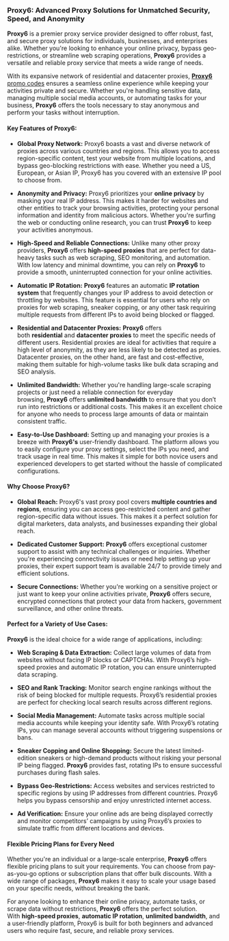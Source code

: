 <h3 class="" data-start="75" data-end="160"><strong data-start="79" data-end="160">Proxy6: Advanced Proxy Solutions for Unmatched Security, Speed, and Anonymity</strong></h3>
<p class="" data-start="162" data-end="531"><strong data-start="162" data-end="172">Proxy6</strong> is a premier proxy service provider designed to offer robust, fast, and secure proxy solutions for individuals, businesses, and enterprises alike. Whether you're looking to enhance your online privacy, bypass geo-restrictions, or streamline web scraping operations, <strong data-start="439" data-end="449">Proxy6</strong> provides a versatile and reliable proxy service that meets a wide range of needs.</p>
<p class="" data-start="533" data-end="917">With its expansive network of residential and datacenter proxies, <a href="https://www.quora.com/profile/Proxy6-Discounts"><strong data-start="599" data-end="609">Proxy6</strong> promo codes</a> ensures a seamless online experience while keeping your activities private and secure. Whether you're handling sensitive data, managing multiple social media accounts, or automating tasks for your business, <strong data-start="817" data-end="827">Proxy6</strong> offers the tools necessary to stay anonymous and perform your tasks without interruption.</p>

<h4 class="" data-start="919" data-end="951"><strong data-start="924" data-end="951">Key Features of Proxy6:</strong></h4>
<ul data-start="953" data-end="3619">
 	<li class="" data-start="953" data-end="1323">
<p class="" data-start="955" data-end="1323"><strong data-start="955" data-end="980">Global Proxy Network:</strong> Proxy6 boasts a vast and diverse network of proxies across various countries and regions. This allows you to access region-specific content, test your website from multiple locations, and bypass geo-blocking restrictions with ease. Whether you need a US, European, or Asian IP, Proxy6 has you covered with an extensive IP pool to choose from.</p>
</li>
 	<li class="" data-start="1325" data-end="1712">
<p class="" data-start="1327" data-end="1712"><strong data-start="1327" data-end="1353">Anonymity and Privacy:</strong> Proxy6 prioritizes your <strong data-start="1378" data-end="1396">online privacy</strong> by masking your real IP address. This makes it harder for websites and other entities to track your browsing activities, protecting your personal information and identity from malicious actors. Whether you're surfing the web or conducting online research, you can trust <strong data-start="1667" data-end="1677">Proxy6</strong> to keep your activities anonymous.</p>
</li>
 	<li class="" data-start="1714" data-end="2064">
<p class="" data-start="1716" data-end="2064"><strong data-start="1716" data-end="1756">High-Speed and Reliable Connections:</strong> Unlike many other proxy providers, <strong data-start="1792" data-end="1802">Proxy6</strong> offers <strong data-start="1810" data-end="1832">high-speed proxies</strong> that are perfect for data-heavy tasks such as web scraping, SEO monitoring, and automation. With low latency and minimal downtime, you can rely on <strong data-start="1980" data-end="1990">Proxy6</strong> to provide a smooth, uninterrupted connection for your online activities.</p>
</li>
 	<li class="" data-start="2066" data-end="2427">
<p class="" data-start="2068" data-end="2427"><strong data-start="2068" data-end="2094">Automatic IP Rotation:</strong> <strong data-start="2095" data-end="2105">Proxy6</strong> features an automatic <strong data-start="2128" data-end="2150">IP rotation system</strong> that frequently changes your IP address to avoid detection or throttling by websites. This feature is essential for users who rely on proxies for web scraping, sneaker copping, or any other task requiring multiple requests from different IPs to avoid being blocked or flagged.</p>
</li>
 	<li class="" data-start="2429" data-end="2872">
<p class="" data-start="2431" data-end="2872"><strong data-start="2431" data-end="2470">Residential and Datacenter Proxies:</strong> <strong data-start="2471" data-end="2481">Proxy6</strong> offers both <strong data-start="2494" data-end="2509">residential</strong> and <strong data-start="2514" data-end="2536">datacenter proxies</strong> to meet the specific needs of different users. Residential proxies are ideal for activities that require a high level of anonymity, as they are less likely to be detected as proxies. Datacenter proxies, on the other hand, are fast and cost-effective, making them suitable for high-volume tasks like bulk data scraping and SEO analysis.</p>
</li>
 	<li class="" data-start="2874" data-end="3242">
<p class="" data-start="2876" data-end="3242"><strong data-start="2876" data-end="2900">Unlimited Bandwidth:</strong> Whether you're handling large-scale scraping projects or just need a reliable connection for everyday browsing, <strong data-start="3013" data-end="3023">Proxy6</strong> offers <strong data-start="3031" data-end="3054">unlimited bandwidth</strong> to ensure that you don’t run into restrictions or additional costs. This makes it an excellent choice for anyone who needs to process large amounts of data or maintain consistent traffic.</p>
</li>
 	<li class="" data-start="3244" data-end="3619">
<p class="" data-start="3246" data-end="3619"><strong data-start="3246" data-end="3272">Easy-to-Use Dashboard:</strong> Setting up and managing your proxies is a breeze with <strong data-start="3327" data-end="3339">Proxy6's</strong> user-friendly dashboard. The platform allows you to easily configure your proxy settings, select the IPs you need, and track usage in real time. This makes it simple for both novice users and experienced developers to get started without the hassle of complicated configurations.</p>
</li>
</ul>
<h4 class="" data-start="3621" data-end="3648"><strong data-start="3626" data-end="3648">Why Choose Proxy6?</strong></h4>
<ul data-start="3650" data-end="4519">
 	<li class="" data-start="3650" data-end="3948">
<p class="" data-start="3652" data-end="3948"><strong data-start="3652" data-end="3669">Global Reach:</strong> Proxy6's vast proxy pool covers <strong data-start="3702" data-end="3736">multiple countries and regions</strong>, ensuring you can access geo-restricted content and gather region-specific data without issues. This makes it a perfect solution for digital marketers, data analysts, and businesses expanding their global reach.</p>
</li>
 	<li class="" data-start="3950" data-end="4257">
<p class="" data-start="3952" data-end="4257"><strong data-start="3952" data-end="3983">Dedicated Customer Support:</strong> <strong data-start="3984" data-end="3994">Proxy6</strong> offers exceptional customer support to assist with any technical challenges or inquiries. Whether you're experiencing connectivity issues or need help setting up your proxies, their expert support team is available 24/7 to provide timely and efficient solutions.</p>
</li>
 	<li class="" data-start="4259" data-end="4519">
<p class="" data-start="4261" data-end="4519"><strong data-start="4261" data-end="4284">Secure Connections:</strong> Whether you're working on a sensitive project or just want to keep your online activities private, <strong data-start="4384" data-end="4394">Proxy6</strong> offers secure, encrypted connections that protect your data from hackers, government surveillance, and other online threats.</p>
</li>
</ul>
<h4 class="" data-start="4521" data-end="4565"><strong data-start="4526" data-end="4565">Perfect for a Variety of Use Cases:</strong></h4>
<p class="" data-start="4567" data-end="4642"><strong data-start="4567" data-end="4577">Proxy6</strong> is the ideal choice for a wide range of applications, including:</p>

<ul data-start="4644" data-end="5971">
 	<li class="" data-start="4644" data-end="4867">
<p class="" data-start="4646" data-end="4867"><strong data-start="4646" data-end="4681">Web Scraping &amp; Data Extraction:</strong> Collect large volumes of data from websites without facing IP blocks or CAPTCHAs. With Proxy6’s high-speed proxies and automatic IP rotation, you can ensure uninterrupted data scraping.</p>
</li>
 	<li class="" data-start="4871" data-end="5088">
<p class="" data-start="4873" data-end="5088"><strong data-start="4873" data-end="4899">SEO and Rank Tracking:</strong> Monitor search engine rankings without the risk of being blocked for multiple requests. Proxy6’s residential proxies are perfect for checking local search results across different regions.</p>
</li>
 	<li class="" data-start="5092" data-end="5309">
<p class="" data-start="5094" data-end="5309"><strong data-start="5094" data-end="5122">Social Media Management:</strong> Automate tasks across multiple social media accounts while keeping your identity safe. With Proxy6’s rotating IPs, you can manage several accounts without triggering suspensions or bans.</p>
</li>
 	<li class="" data-start="5313" data-end="5560">
<p class="" data-start="5315" data-end="5560"><strong data-start="5315" data-end="5355">Sneaker Copping and Online Shopping:</strong> Secure the latest limited-edition sneakers or high-demand products without risking your personal IP being flagged. <strong data-start="5471" data-end="5481">Proxy6</strong> provides fast, rotating IPs to ensure successful purchases during flash sales.</p>
</li>
 	<li class="" data-start="5562" data-end="5775">
<p class="" data-start="5564" data-end="5775"><strong data-start="5564" data-end="5592">Bypass Geo-Restrictions:</strong> Access websites and services restricted to specific regions by using IP addresses from different countries. Proxy6 helps you bypass censorship and enjoy unrestricted internet access.</p>
</li>
 	<li class="" data-start="5777" data-end="5971">
<p class="" data-start="5779" data-end="5971"><strong data-start="5779" data-end="5799">Ad Verification:</strong> Ensure your online ads are being displayed correctly and monitor competitors’ campaigns by using Proxy6’s proxies to simulate traffic from different locations and devices.</p>
</li>
</ul>
<h4 class="" data-start="5973" data-end="6019"><strong data-start="5978" data-end="6019">Flexible Pricing Plans for Every Need</strong></h4>
<p class="" data-start="6021" data-end="6370">Whether you're an individual or a large-scale enterprise, <strong data-start="6079" data-end="6089">Proxy6</strong> offers flexible pricing plans to suit your requirements. You can choose from pay-as-you-go options or subscription plans that offer bulk discounts. With a wide range of packages, <strong data-start="6269" data-end="6279">Proxy6</strong> makes it easy to scale your usage based on your specific needs, without breaking the bank.</p>
<p class="" data-start="6394" data-end="6759">For anyone looking to enhance their online privacy, automate tasks, or scrape data without restrictions, <strong data-start="6499" data-end="6509">Proxy6</strong> offers the perfect solution. With <strong data-start="6544" data-end="6566">high-speed proxies</strong>, <strong data-start="6568" data-end="6593">automatic IP rotation</strong>, <strong data-start="6595" data-end="6618">unlimited bandwidth</strong>, and a user-friendly platform, Proxy6 is built for both beginners and advanced users who require fast, secure, and reliable proxy services.</p>
